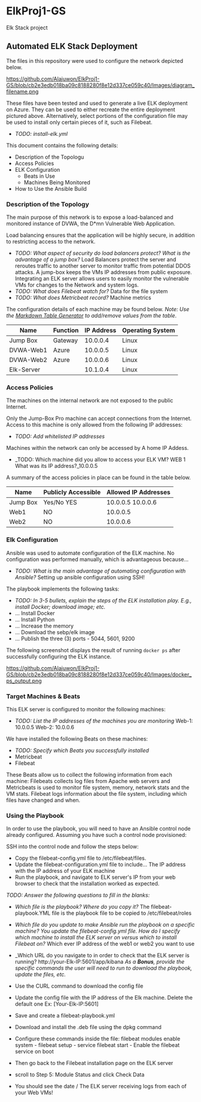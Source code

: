 # ElkProj1-GS
Elk Stack project
## Automated ELK Stack Deployment

The files in this repository were used to configure the network depicted below.

https://github.com/Alajuwon/ElkProj1-GS/blob/cb2e3edb018ba09c8188280f8e12d337ce059c40/Images/diagram_filename.png

These files have been tested and used to generate a live ELK deployment on Azure. They can be used to either recreate the entire deployment pictured above. Alternatively, select portions of the configuration file may be used to install only certain pieces of it, such as Filebeat.

  - _TODO: install-elk.yml_

This document contains the following details:
- Description of the Topologu
- Access Policies
- ELK Configuration
  - Beats in Use
  - Machines Being Monitored
- How to Use the Ansible Build


### Description of the Topology

The main purpose of this network is to expose a load-balanced and monitored instance of DVWA, the D*mn Vulnerable Web Application.

Load balancing ensures that the application will be highly secure, in addition to restricting access to the network.
- _TODO: What aspect of security do load balancers protect? What is the advantage of a jump box?_
Load Balancers protect the server and reroutes traffic to another server to monitor traffic from potential DDOS attacks. A jump-box keeps the VMs IP addresses from public exposure. 
Integrating an ELK server allows users to easily monitor the vulnerable VMs for changes to the Network and system logs.
- _TODO: What does Filebeat watch for?_ Data for the file system
- _TODO: What does Metricbeat record?_  Machine metrics

The configuration details of each machine may be found below.
_Note: Use the [Markdown Table Generator](http://www.tablesgenerator.com/markdown_tables) to add/remove values from the table_.

| Name     | Function | IP Address | Operating System |
|----------|----------|------------|------------------|
| Jump Box | Gateway  | 10.0.0.4   | Linux            |
| DVWA-Web1| Azure    | 10.0.0.5   | Linux            |
| DVWA-Web2| Azure    | 10.0.0.6   | Linux            |
| Elk-Server|         | 10.1.0.4   | Linux            |

### Access Policies

The machines on the internal network are not exposed to the public Internet. 

Only the Jump-Box Pro machine can accept connections from the Internet. Access to this machine is only allowed from the following IP addresses:

- _TODO: Add whitelisted IP addresses_

Machines within the network can only be accessed by A home IP Addess.
- _TODO: Which machine did you allow to access your ELK VM? WEB 1 What was its IP address?_10.0.0.5

A summary of the access policies in place can be found in the table below.

| Name     | Publicly Accessible | Allowed IP Addresses |
|----------|---------------------|----------------------|
| Jump Box | Yes/No YES          | 10.0.0.5 10.0.0.6    |
| Web1     |        NO           |   10.0.0.5           |
| Web2     |        NO           |   10.0.0.6           |

### Elk Configuration

Ansible was used to automate configuration of the ELK machine. No configuration was performed manually, which is advantageous because...
- _TODO: What is the main advantage of automating configuration with Ansible?_ Setting up ansible configuration using SSH! 

The playbook implements the following tasks:
- _TODO: In 3-5 bullets, explain the steps of the ELK installation play. E.g., install Docker; download image; etc._
- ... Install Docker 
- ... Install Python
- ... Increase the memory
- ... Download the sebp/elk image 
- ... Publish the three (3) ports - 5044, 5601, 9200

The following screenshot displays the result of running `docker ps` after successfully configuring the ELK instance.

https://github.com/Alajuwon/ElkProj1-GS/blob/cb2e3edb018ba09c8188280f8e12d337ce059c40/Images/docker_ps_output.png


### Target Machines & Beats
This ELK server is configured to monitor the following machines:
- _TODO: List the IP addresses of the machines you are monitoring_
Web-1: 10.0.0.5
Web-2: 10.0.0.6

We have installed the following Beats on these machines:
- _TODO: Specify which Beats you successfully installed_
- Metricbeat
- Filebeat

These Beats allow us to collect the following information from each machine:
Filebeats collects log files from Apache web servers and Metricbeats is used to monitor file system, memory, network stats and the VM stats. Filebeat logs information about the file system, including which files have changed and when.

### Using the Playbook
In order to use the playbook, you will need to have an Ansible control node already configured. Assuming you have such a control node provisioned: 

SSH into the control node and follow the steps below:
- Copy the filebeat-config.yml file to /etc/filebeat/files.
- Update the filebeat-configuration.yml file to include... The IP address with the IP address of your ELK machine
- Run the playbook, and navigate to ELK server's IP from your web browser to check that the installation worked as expected.

_TODO: Answer the following questions to fill in the blanks:_
- _Which file is the playbook? Where do you copy it?_ 
The filebeat-playbook.YML file is the playbook file to be copied to /etc/filebeat/roles
- _Which file do you update to make Ansible run the playbook on a specific machine? You update the filebeat-config.yml file. How do I specify which machine to install the ELK server on versus which to install Filebeat on?_ Which ever IP address of the web1 or web2 you want to use
- _Which URL do you navigate to in order to check that the ELK server is running?
 http://your-Elk-IP:5601/app/kibana
_As a **Bonus**, provide the specific commands the user will need to run to download the playbook, update the files, etc._

- Use the CURL command to download the config file
- Update the config file with the IP address of the Elk machine. Delete the default one Ex: [Your-Elk-IP:5601]
- Save and create a filebeat-playbook.yml
- Download and install the .deb file using the dpkg command
- Configure these commands inside the file: filebeat modules enable system - filebeat setup - service filebeat start - Enable the filebeat service on boot
- Then go back to the Filebeat installation page on the ELK server
- scroll to Step 5: Module Status and click Check Data
- You should see the date / The ELK server receiving logs from each of your Web VMs!
